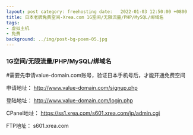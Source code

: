 ```yaml
---
layout: post category: freehosting date:   2022-01-03 12:50:00 +0800
title: 日本老牌免费空间-Xrea.com 1G空间/无限流量/PHP/MySQL/绑域名
tags:
- 虚拟主机
- 免费
background: ../img/post-bg-poem-05.jpg
---
```


### 1G空间/无限流量/PHP/MySQL/绑域名

#需要先申请value-domain.com账号，验证日本手机号后，才能开通免费空间

申请地址：
http://www.value-domain.com/signup.php

登陆地址：
http://www.value-domain.com/login.php

CPanel地址：
https://ss1.xrea.com/s601.xrea.com/jp/admin.cgi

FTP地址：
s601.xrea.com